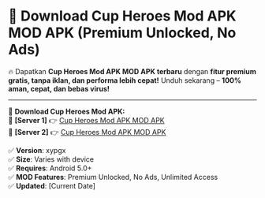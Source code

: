 # 🚀 Download Cup Heroes Mod APK MOD APK (Premium Unlocked, No Ads)  

🔥 Dapatkan **Cup Heroes Mod APK MOD APK terbaru** dengan **fitur premium gratis, tanpa iklan, dan performa lebih cepat!** Unduh sekarang – **100% aman, cepat, dan bebas virus!**  

---


🔽 **Download Cup Heroes Mod APK:**  
🔹 **[Server 1]** 👉 [Cup Heroes Mod APK MOD APK](https://apkcomod.com?title=Cup_Heroes_Mod_APK)  
🔹 **[Server 2]** 👉 [Cup Heroes Mod APK MOD APK](https://apkcomod.com?title=Cup_Heroes_Mod_APK)  


✅ **Version**: xypgx  
✅ **Size**: Varies with device  
✅ **Requires**: Android 5.0+  
✅ **MOD Features**: Premium Unlocked, No Ads, Unlimited Access  
✅ **Updated**: [Current Date]  
